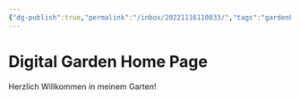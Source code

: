 ```yaml
---
{"dg-publish":true,"permalink":"/inbox/20221116110033/","tags":"gardenEntry"}
---
```



# Digital Garden Home Page 

Herzlich Willkommen in meinem Garten!

